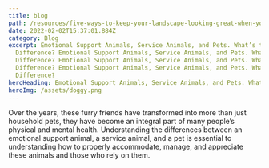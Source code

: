 ```yaml
---
title: blog
path: /resources/five-ways-to-keep-your-landscape-looking-great-when-you-have-pet-owning-tenants
date: 2022-02-02T15:37:01.884Z
category: Blog
excerpt: Emotional Support Animals, Service Animals, and Pets. What’s the
  Difference? Emotional Support Animals, Service Animals, and Pets. What’s the
  Difference? Emotional Support Animals, Service Animals, and Pets. What’s the
  Difference? Emotional Support Animals, Service Animals, and Pets. What’s the
  Difference?
heroHeading: Emotional Support Animals, Service Animals, and Pets. What’s the Difference?
heroImg: /assets/doggy.png
---
```

Over the years, these furry friends have transformed into more than just household pets, they have become an integral part of many people’s physical and mental health. Understanding the differences between an emotional support animal, a service animal, and a pet is essential to understanding how to properly accommodate, manage, and appreciate these animals and those who rely on them.
